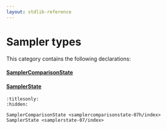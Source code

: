 ```yaml
---
layout: stdlib-reference
---
```

# Sampler types

This category contains the following declarations:

#### [SamplerComparisonState](samplercomparisonstate-07h/index)

#### [SamplerState](samplerstate-07/index)


```{toctree}
:titlesonly:
:hidden:

SamplerComparisonState <samplercomparisonstate-07h/index>
SamplerState <samplerstate-07/index>
```
